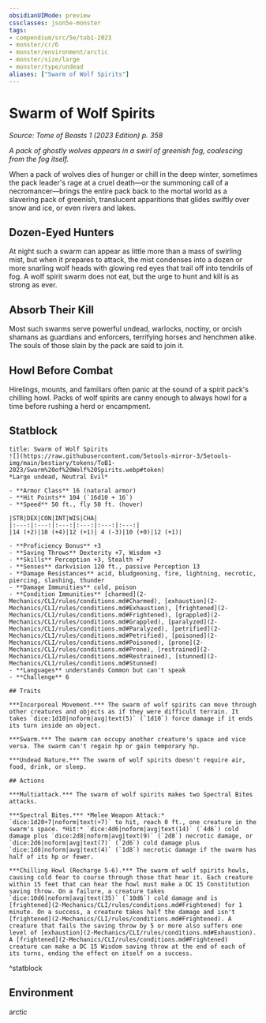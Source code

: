 ```yaml
---
obsidianUIMode: preview
cssclasses: json5e-monster
tags:
- compendium/src/5e/tob1-2023
- monster/cr/6
- monster/environment/arctic
- monster/size/large
- monster/type/undead
aliases: ["Swarm of Wolf Spirits"]
---
```

# Swarm of Wolf Spirits
*Source: Tome of Beasts 1 (2023 Edition) p. 358*  

*A pack of ghostly wolves appears in a swirl of greenish fog, coalescing from the fog itself.*

When a pack of wolves dies of hunger or chill in the deep winter, sometimes the pack leader's rage at a cruel death—or the summoning call of a necromancer—brings the entire pack back to the mortal world as a slavering pack of greenish, translucent apparitions that glides swiftly over snow and ice, or even rivers and lakes.

## Dozen-Eyed Hunters

At night such a swarm can appear as little more than a mass of swirling mist, but when it prepares to attack, the mist condenses into a dozen or more snarling wolf heads with glowing red eyes that trail off into tendrils of fog. A wolf spirit swarm does not eat, but the urge to hunt and kill is as strong as ever.

## Absorb Their Kill

Most such swarms serve powerful undead, warlocks, noctiny, or orcish shamans as guardians and enforcers, terrifying horses and henchmen alike. The souls of those slain by the pack are said to join it.

## Howl Before Combat

Hirelings, mounts, and familiars often panic at the sound of a spirit pack's chilling howl. Packs of wolf spirits are canny enough to always howl for a time before rushing a herd or encampment.

## Statblock

```ad-statblock
title: Swarm of Wolf Spirits
![](https://raw.githubusercontent.com/5etools-mirror-3/5etools-img/main/bestiary/tokens/ToB1-2023/Swarm%20of%20Wolf%20Spirits.webp#token)
*Large undead, Neutral Evil*

- **Armor Class** 16 (natural armor)
- **Hit Points** 104 (`16d10 + 16`)
- **Speed** 50 ft., fly 50 ft. (hover)

|STR|DEX|CON|INT|WIS|CHA|
|:---:|:---:|:---:|:---:|:---:|:---:|
|14 (+2)|18 (+4)|12 (+1)| 4 (-3)|10 (+0)|12 (+1)|

- **Proficiency Bonus** +3
- **Saving Throws** Dexterity +7, Wisdom +3
- **Skills** Perception +3, Stealth +7
- **Senses** darkvision 120 ft., passive Perception 13
- **Damage Resistances** acid, bludgeoning, fire, lightning, necrotic, piercing, slashing, thunder
- **Damage Immunities** cold, poison
- **Condition Immunities** [charmed](2-Mechanics/CLI/rules/conditions.md#Charmed), [exhaustion](2-Mechanics/CLI/rules/conditions.md#Exhaustion), [frightened](2-Mechanics/CLI/rules/conditions.md#Frightened), [grappled](2-Mechanics/CLI/rules/conditions.md#Grappled), [paralyzed](2-Mechanics/CLI/rules/conditions.md#Paralyzed), [petrified](2-Mechanics/CLI/rules/conditions.md#Petrified), [poisoned](2-Mechanics/CLI/rules/conditions.md#Poisoned), [prone](2-Mechanics/CLI/rules/conditions.md#Prone), [restrained](2-Mechanics/CLI/rules/conditions.md#Restrained), [stunned](2-Mechanics/CLI/rules/conditions.md#Stunned)
- **Languages** understands Common but can't speak
- **Challenge** 6

## Traits

***Incorporeal Movement.*** The swarm of wolf spirits can move through other creatures and objects as if they were difficult terrain. It takes `dice:1d10|noform|avg|text(5)` (`1d10`) force damage if it ends its turn inside an object.

***Swarm.*** The swarm can occupy another creature's space and vice versa. The swarm can't regain hp or gain temporary hp.

***Undead Nature.*** The swarm of wolf spirits doesn't require air, food, drink, or sleep.

## Actions

***Multiattack.*** The swarm of wolf spirits makes two Spectral Bites attacks.

***Spectral Bites.*** *Melee Weapon Attack:* `dice:1d20+7|noform|text(+7)` to hit, reach 0 ft., one creature in the swarm's space. *Hit:* `dice:4d6|noform|avg|text(14)` (`4d6`) cold damage plus `dice:2d8|noform|avg|text(9)` (`2d8`) necrotic damage, or `dice:2d6|noform|avg|text(7)` (`2d6`) cold damage plus `dice:1d8|noform|avg|text(4)` (`1d8`) necrotic damage if the swarm has half of its hp or fewer.

***Chilling Howl (Recharge 5-6).*** The swarm of wolf spirits howls, causing cold fear to course through those that hear it. Each creature within 15 feet that can hear the howl must make a DC 15 Constitution saving throw. On a failure, a creature takes `dice:10d6|noform|avg|text(35)` (`10d6`) cold damage and is [frightened](2-Mechanics/CLI/rules/conditions.md#Frightened) for 1 minute. On a success, a creature takes half the damage and isn't [frightened](2-Mechanics/CLI/rules/conditions.md#Frightened). A creature that fails the saving throw by 5 or more also suffers one level of [exhaustion](2-Mechanics/CLI/rules/conditions.md#Exhaustion). A [frightened](2-Mechanics/CLI/rules/conditions.md#Frightened) creature can make a DC 15 Wisdom saving throw at the end of each of its turns, ending the effect on itself on a success.
```
^statblock

## Environment

arctic